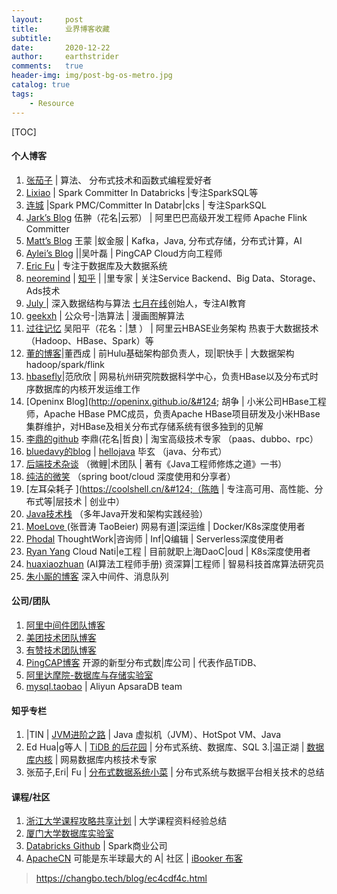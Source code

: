 ```yaml
---
layout:     post
title:      业界博客收藏
subtitle:   
date:       2020-12-22
author:     earthstrider
comments:	true
header-img: img/post-bg-os-metro.jpg
catalog: true
tags:
    - Resource
---
```


[TOC]

#### 个人博客
1. [张茄子](https://chasezhang.me/) &#124; 算法、 分布式技术和函数式编程爱好者
2. [Lixiao](http://www.gatorsmile.io/) &#124; Spark Committer In Databricks &#124;专注SparkSQL等
3. [连城](https://www.linkedin.com/in/lianche&#124;g/) |Spark PMC/Committer In Databr&#124;cks | 专注SparkSQL
4. [Jark’s Blog](http://wuchong.me/) 伍翀（花名&#124;云邪） | 阿里巴巴高级开发工程师 Apache Flink Committer
5. [Matt’s Blog](https://matt33.com/) 王蒙 &#124;蚁金服 | Kafka，Java, 分布式存储，分布式计算，AI
6. [Aylei’s Blog](http://aleiwu.c&#124;m/) |&#124;吴叶磊 | PingCAP Cloud方向工程师
7. [Eric Fu](https://ericfu.&#124;e/) | 专注于数据库及大数据系统
8. [neoremind](http://neoremind.c&#124;m/) | [知乎](https://www.zhihu.com/people/neorem&#124;nd) | &#124;里专家 | 关注Service Backend、Big Data、Storage、Ads技术
9. [July ](https://blog.csdn.net/v_JUL&#124;_v/)| 深入数据结构与算法 [七月在线](https://www.julyedu.com/)创始人，专注AI教育
10. [geekxh](https://www.geekxh.c&#124;m/) | 公众号-&#124;浩算法 | 漫画图解算法
11. [过往记忆](https://www.iteblog.com/) 吴阳平（花名：&#124;慧 ） | 阿里云HBASE业务架构 热衷于大数据技术（Hadoop、HBase、Spark）等
12. [董的博客](http://dongxicheng.org/)&#124;董西成 | 前Hulu基础架构部负责人，现&#124;职快手 | 大数据架构hadoop/spark/flink
13. [hbasefly](http://hbasefly.com/)&#124;范欣欣 | 网易杭州研究院数据科学中心，负责HBase以及分布式时序数据库的内核开发运维工作
14. [Openinx Blog](http://openinx.github.io/&#124; 胡争 | 小米公司HBase工程师，Apache HBase PMC成员，负责Apache HBase项目研发及小米HBase集群维护，对HBase及相关分布式存储系统有很多独到的见解
15. [李鼎的github](https://github.com/oldratlee) 李鼎(花名&#124;哲良) | 淘宝高级技术专家 （paas、dubbo、rpc）
16. [bluedavy的blog](http://bluedavy.&#124;e/) | [hellojava](http://hellojava.info/) 毕玄 （java、分布式）
17. [后端技术杂谈](http://www.rowkey.me/) （微鲤&#124;术团队 | 著有《Java工程师修炼之道》一书）
18. [纯洁的微笑](http://www.ityouknow.com/) （spring boot/cloud 深度使用和分享者）
19. [左耳朵耗子 ](https://coolshell.cn/&#124;（陈皓 | 专注高可用、高性能、分布式等&#124;层技术 | 创业中）
20. [Java技术栈](http://www.javastack.cn/) （多年Java开发和架构实践经验）
21. [MoeLove ](https://moelove.info/)(张晋涛 TaoBeier) 网易有道&#124;深运维 | Docker/K8s深度使用者
22. [Phodal](https://www.phodal.com/) ThoughtWork&#124;咨询师 | Inf&#124;Q编辑 | Serverless深度使用者
23. [Ryan Yang](https://www.yangcs.net/) Cloud Nati&#124;e工程 | 目前就职上海DaoC&#124;oud | K8s深度使用者
24. [huaxiaozhuan](http://www.huaxiaozhuan.com/) (AI算法工程师手册) 资深算&#124;工程师 | 智易科技首席算法研究员
25. [朱小厮的博客](https://blog.csdn.net/u013256816) 深入中间件、消息队列



#### 公司/团队

1. [阿里中间件团队博客](http://jm.taobao.org/)
2. [美团技术团队博客](https://tech.meituan.com/)
3. [有赞技术团队博客](https://tech.youzan.com/)
4. [PingCAP博客](https://pingcap.com/blog-cn/) 开源的新型分布式数&#124;库公司 | 代表作品TiDB、
5. [阿里达摩院-数据库与存储实验室](https://damo.alibaba.com/labs/database-and-storage?lang=zh)
6. [mysql.taobao](http://mysql.taobao.o&#124;g/) | Aliyun ApsaraDB team



#### 知乎专栏

1. &#124;TIN | [JVM进阶之路](https://zhuanlan.zhihu.com/hotspo&#124;vm) | Java 虚拟机（JVM）、HotSpot VM、Java
2. Ed Hua&#124;g等人 | [TiDB 的后花园](https://zhuanlan.zhihu.com/new&#124;ql) | 分布式系统、数据库、SQL
3.&#124;温正湖 | [数据库内核](https://zhuanlan.zhihu.com/c_206071&#124;40) | 网易数据库内核技术专家
4. 张茄子,Eri&#124; Fu | [分布式数据系统小菜](https://zhuanlan.zhihu.com/io-me&#124;er) | 分布式系统与数据平台相关技术的总结



#### 课程/社区

1. [浙江大学课程攻略共享计划](https://qsctech.github.io/zju-icicl&#124;s/) | 大学课程资料经验总结
2. [厦门大学数据库实验室](http://dblab.xmu.edu.cn/)
3. [Databricks Github](https://github.com/databri&#124;ks) | Spark商业公司
4. [ApacheCN](https://github.com/apachecn) 可能是东半球最大的 A&#124; 社区 | [iBooker 布客](http://apachecn.org/)



> https://changbo.tech/blog/ec4cdf4c.html